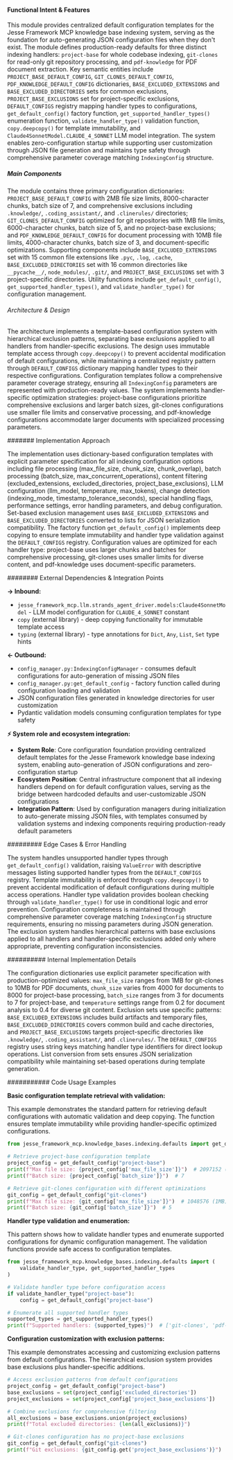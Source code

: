 <!-- CACHE_METADATA_START -->
<!-- Source File: {PROJECT_ROOT}/jesse-framework-mcp/jesse_framework_mcp/knowledge_bases/indexing/defaults.py -->
<!-- Cached On: 2025-07-05T16:18:30.832793 -->
<!-- Source Modified: 2025-07-05T16:01:50.512265 -->
<!-- Cache Version: 1.0 -->
<!-- CACHE_METADATA_END -->

#### Functional Intent & Features

This module provides centralized default configuration templates for the Jesse Framework MCP knowledge base indexing system, serving as the foundation for auto-generating JSON configuration files when they don't exist. The module defines production-ready defaults for three distinct indexing handlers: `project-base` for whole codebase indexing, `git-clones` for read-only git repository processing, and `pdf-knowledge` for PDF document extraction. Key semantic entities include `PROJECT_BASE_DEFAULT_CONFIG`, `GIT_CLONES_DEFAULT_CONFIG`, `PDF_KNOWLEDGE_DEFAULT_CONFIG` dictionaries, `BASE_EXCLUDED_EXTENSIONS` and `BASE_EXCLUDED_DIRECTORIES` sets for common exclusions, `PROJECT_BASE_EXCLUSIONS` set for project-specific exclusions, `DEFAULT_CONFIGS` registry mapping handler types to configurations, `get_default_config()` factory function, `get_supported_handler_types()` enumeration function, `validate_handler_type()` validation function, `copy.deepcopy()` for template immutability, and `Claude4SonnetModel.CLAUDE_4_SONNET` LLM model integration. The system enables zero-configuration startup while supporting user customization through JSON file generation and maintains type safety through comprehensive parameter coverage matching `IndexingConfig` structure.

##### Main Components

The module contains three primary configuration dictionaries: `PROJECT_BASE_DEFAULT_CONFIG` with 2MB file size limits, 8000-character chunks, batch size of 7, and comprehensive exclusions including `.knowledge/`, `.coding_assistant/`, and `.clinerules/` directories; `GIT_CLONES_DEFAULT_CONFIG` optimized for git repositories with 1MB file limits, 6000-character chunks, batch size of 5, and no project-base exclusions; and `PDF_KNOWLEDGE_DEFAULT_CONFIG` for document processing with 10MB file limits, 4000-character chunks, batch size of 3, and document-specific optimizations. Supporting components include `BASE_EXCLUDED_EXTENSIONS` set with 15 common file extensions like `.pyc`, `.log`, `.cache`, `BASE_EXCLUDED_DIRECTORIES` set with 16 common directories like `__pycache__/`, `node_modules/`, `.git/`, and `PROJECT_BASE_EXCLUSIONS` set with 3 project-specific directories. Utility functions include `get_default_config()`, `get_supported_handler_types()`, and `validate_handler_type()` for configuration management.

###### Architecture & Design

The architecture implements a template-based configuration system with hierarchical exclusion patterns, separating base exclusions applied to all handlers from handler-specific exclusions. The design uses immutable template access through `copy.deepcopy()` to prevent accidental modification of default configurations, while maintaining a centralized registry pattern through `DEFAULT_CONFIGS` dictionary mapping handler types to their respective configurations. Configuration templates follow a comprehensive parameter coverage strategy, ensuring all `IndexingConfig` parameters are represented with production-ready values. The system implements handler-specific optimization strategies: project-base configurations prioritize comprehensive exclusions and larger batch sizes, git-clones configurations use smaller file limits and conservative processing, and pdf-knowledge configurations accommodate larger documents with specialized processing parameters.

####### Implementation Approach

The implementation uses dictionary-based configuration templates with explicit parameter specification for all indexing configuration options including file processing (max_file_size, chunk_size, chunk_overlap), batch processing (batch_size, max_concurrent_operations), content filtering (excluded_extensions, excluded_directories, project_base_exclusions), LLM configuration (llm_model, temperature, max_tokens), change detection (indexing_mode, timestamp_tolerance_seconds), special handling flags, performance settings, error handling parameters, and debug configuration. Set-based exclusion management uses `BASE_EXCLUDED_EXTENSIONS` and `BASE_EXCLUDED_DIRECTORIES` converted to lists for JSON serialization compatibility. The factory function `get_default_config()` implements deep copying to ensure template immutability and handler type validation against the `DEFAULT_CONFIGS` registry. Configuration values are optimized for each handler type: project-base uses larger chunks and batches for comprehensive processing, git-clones uses smaller limits for diverse content, and pdf-knowledge uses document-specific parameters.

######## External Dependencies & Integration Points

**→ Inbound:**
- `jesse_framework_mcp.llm.strands_agent_driver.models:Claude4SonnetModel` - LLM model configuration for `CLAUDE_4_SONNET` constant
- `copy` (external library) - deep copying functionality for immutable template access
- `typing` (external library) - type annotations for `Dict`, `Any`, `List`, `Set` type hints

**← Outbound:**
- `config_manager.py:IndexingConfigManager` - consumes default configurations for auto-generation of missing JSON files
- `config_manager.py:get_default_config` - factory function called during configuration loading and validation
- JSON configuration files generated in knowledge directories for user customization
- Pydantic validation models consuming configuration templates for type safety

**⚡ System role and ecosystem integration:**
- **System Role**: Core configuration foundation providing centralized default templates for the Jesse Framework knowledge base indexing system, enabling auto-generation of JSON configurations and zero-configuration startup
- **Ecosystem Position**: Central infrastructure component that all indexing handlers depend on for default configuration values, serving as the bridge between hardcoded defaults and user-customizable JSON configurations
- **Integration Pattern**: Used by configuration managers during initialization to auto-generate missing JSON files, with templates consumed by validation systems and indexing components requiring production-ready default parameters

######### Edge Cases & Error Handling

The system handles unsupported handler types through `get_default_config()` validation, raising `ValueError` with descriptive messages listing supported handler types from the `DEFAULT_CONFIGS` registry. Template immutability is enforced through `copy.deepcopy()` to prevent accidental modification of default configurations during multiple access operations. Handler type validation provides boolean checking through `validate_handler_type()` for use in conditional logic and error prevention. Configuration completeness is maintained through comprehensive parameter coverage matching `IndexingConfig` structure requirements, ensuring no missing parameters during JSON generation. The exclusion system handles hierarchical patterns with base exclusions applied to all handlers and handler-specific exclusions added only where appropriate, preventing configuration inconsistencies.

########## Internal Implementation Details

The configuration dictionaries use explicit parameter specification with production-optimized values: `max_file_size` ranges from 1MB for git-clones to 10MB for PDF documents, `chunk_size` varies from 4000 for documents to 8000 for project-base processing, `batch_size` ranges from 3 for documents to 7 for project-base, and `temperature` settings range from 0.2 for document analysis to 0.4 for diverse git content. Exclusion sets use specific patterns: `BASE_EXCLUDED_EXTENSIONS` includes build artifacts and temporary files, `BASE_EXCLUDED_DIRECTORIES` covers common build and cache directories, and `PROJECT_BASE_EXCLUSIONS` targets project-specific directories like `.knowledge/`, `.coding_assistant/`, and `.clinerules/`. The `DEFAULT_CONFIGS` registry uses string keys matching handler type identifiers for direct lookup operations. List conversion from sets ensures JSON serialization compatibility while maintaining set-based operations during template generation.

########### Code Usage Examples

**Basic configuration template retrieval with validation:**

This example demonstrates the standard pattern for retrieving default configurations with automatic validation and deep copying. The function ensures template immutability while providing handler-specific optimized configurations.

```python
from jesse_framework_mcp.knowledge_bases.indexing.defaults import get_default_config

# Retrieve project-base configuration template
project_config = get_default_config("project-base")
print(f"Max file size: {project_config['max_file_size']}")  # 2097152 (2MB)
print(f"Batch size: {project_config['batch_size']}")  # 7

# Retrieve git-clones configuration with different optimizations
git_config = get_default_config("git-clones")
print(f"Max file size: {git_config['max_file_size']}")  # 1048576 (1MB)
print(f"Batch size: {git_config['batch_size']}")  # 5
```

**Handler type validation and enumeration:**

This pattern shows how to validate handler types and enumerate supported configurations for dynamic configuration management. The validation functions provide safe access to configuration templates.

```python
from jesse_framework_mcp.knowledge_bases.indexing.defaults import (
    validate_handler_type, get_supported_handler_types
)

# Validate handler type before configuration access
if validate_handler_type("project-base"):
    config = get_default_config("project-base")

# Enumerate all supported handler types
supported_types = get_supported_handler_types()
print(f"Supported handlers: {supported_types}")  # ['git-clones', 'pdf-knowledge', 'project-base']
```

**Configuration customization with exclusion patterns:**

This example demonstrates accessing and customizing exclusion patterns from default configurations. The hierarchical exclusion system provides base exclusions plus handler-specific additions.

```python
# Access exclusion patterns from default configurations
project_config = get_default_config("project-base")
base_exclusions = set(project_config['excluded_directories'])
project_exclusions = set(project_config['project_base_exclusions'])

# Combine exclusions for comprehensive filtering
all_exclusions = base_exclusions.union(project_exclusions)
print(f"Total excluded directories: {len(all_exclusions)}")

# Git-clones configuration has no project-base exclusions
git_config = get_default_config("git-clones")
print(f"Git exclusions: {git_config.get('project_base_exclusions')}")  # None
```
